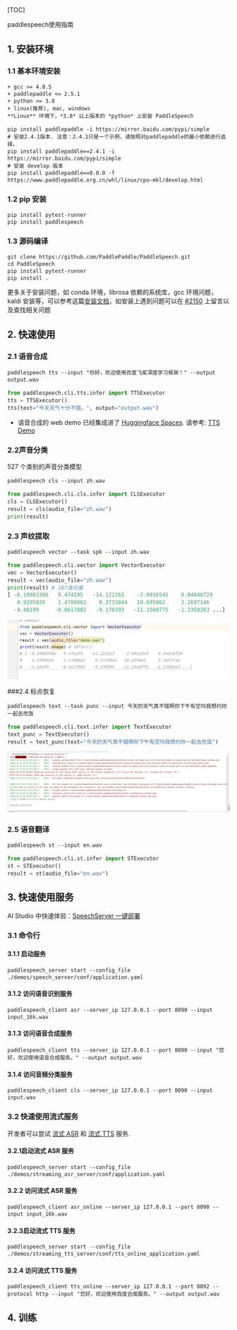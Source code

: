 #  

[TOC]

paddlespeech使用指南

## 1. 安装环境

### 1.1 基本环境安装

```
+ gcc >= 4.8.5
+ paddlepaddle <= 2.5.1
+ python >= 3.8
+ linux(推荐), mac, windows
**Linux** 环境下，*3.8* 以上版本的 *python* 上安装 PaddleSpeech
```

```
pip install paddlepaddle -i https://mirror.baidu.com/pypi/simple
# 安装2.4.1版本. 注意：2.4.1只是一个示例，请按照对paddlepaddle的最小依赖进行选择。
pip install paddlepaddle==2.4.1 -i https://mirror.baidu.com/pypi/simple
# 安装 develop 版本
pip install paddlepaddle==0.0.0 -f https://www.paddlepaddle.org.cn/whl/linux/cpu-mkl/develop.html
```

### 1.2 pip 安装

```shell
pip install pytest-runner
pip install paddlespeech
```

### 1.3 源码编译

```shell
git clone https://github.com/PaddlePaddle/PaddleSpeech.git
cd PaddleSpeech
pip install pytest-runner
pip install .
```

更多关于安装问题，如 conda 环境，librosa 依赖的系统库，gcc 环境问题，kaldi 安装等，可以参考这篇[安装文档](docs/source/install_cn.md)，如安装上遇到问题可以在 [#2150](https://github.com/PaddlePaddle/PaddleSpeech/issues/2150) 上留言以及查找相关问题

## 2. 快速使用

### 2.1 语音合成

```shell
paddlespeech tts --input "你好，欢迎使用百度飞桨深度学习框架！" --output output.wav
```

```python
from paddlespeech.cli.tts.infer import TTSExecutor
tts = TTSExecutor()
tts(text="今天天气十分不错。", output="output.wav")
```

- 语音合成的 web demo 已经集成进了 [Huggingface Spaces](https://huggingface.co/spaces). 请参考: [TTS Demo](https://huggingface.co/spaces/KPatrick/PaddleSpeechTTS)

### 2.2声音分类

 527 个类别的声音分类模型

```shell
paddlespeech cls --input zh.wav
```

```python
from paddlespeech.cli.cls.infer import CLSExecutor
cls = CLSExecutor()
result = cls(audio_file="zh.wav")
print(result)
```

### 2.3 声纹提取

```shell
paddlespeech vector --task spk --input zh.wav
```

```python
from paddlespeech.cli.vector import VectorExecutor
vec = VectorExecutor()
result = vec(audio_file="zh.wav")
print(result) # 187维向量
[ -0.19083306   9.474295   -14.122263    -2.0916545    0.04848729
   4.9295826    1.4780062    0.3733844   10.695862     3.2697146
  -4.48199     -0.6617882   -9.170393   -11.1568775   -1.2358263 ...]
```

![image-20231212092748711](https://raw.githubusercontent.com/swpucwf/MyBolgImage/main/images202312120927030.png)

###2.4 标点恢复

```shell
paddlespeech text --task punc --input 今天的天气真不错啊你下午有空吗我想约你一起去吃饭
```

```python
from paddlespeech.cli.text.infer import TextExecutor
text_punc = TextExecutor()
result = text_punc(text="今天的天气真不错啊你下午有空吗我想约你一起去吃饭")
```

![image-20231212093217593](https://raw.githubusercontent.com/swpucwf/MyBolgImage/main/images202312120932050.png)

### 2.5 语音翻译

```shell
paddlespeech st --input en.wav
```

```python
from paddlespeech.cli.st.infer import STExecutor
st = STExecutor()
result = st(audio_file="en.wav")
```

## 3. 快速使用服务

 AI Studio 中快速体验：[SpeechServer 一键部署](https://aistudio.baidu.com/aistudio/projectdetail/4354592?sUid=2470186&shared=1&ts=1660878208266)

### 3.1 命令行

#### 3.1.1 启动服务

```shell
paddlespeech_server start --config_file ./demos/speech_server/conf/application.yaml
```

#### 3.1.2 访问语音识别服务

```shell
paddlespeech_client asr --server_ip 127.0.0.1 --port 8090 --input input_16k.wav
```

#### 3.1.3 访问语音合成服务

```shell
paddlespeech_client tts --server_ip 127.0.0.1 --port 8090 --input "您好，欢迎使用语音合成服务。" --output output.wav
```

#### 3.1.4 访问音频分类服务

```shell
paddlespeech_client cls --server_ip 127.0.0.1 --port 8090 --input input.wav
```

### 3.2 快速使用流式服务

开发者可以尝试 [流式 ASR](./demos/streaming_asr_server/README.md) 和 [流式 TTS](./demos/streaming_tts_server/README.md) 服务.

#### 3.2.1启动流式 ASR 服务

```
paddlespeech_server start --config_file ./demos/streaming_asr_server/conf/application.yaml
```

#### 3.2.2 访问流式 ASR 服务

```
paddlespeech_client asr_online --server_ip 127.0.0.1 --port 8090 --input input_16k.wav
```

#### 3.2.3启动流式 TTS 服务

```
paddlespeech_server start --config_file ./demos/streaming_tts_server/conf/tts_online_application.yaml
```

#### 3.2.4 访问流式 TTS 服务

```
paddlespeech_client tts_online --server_ip 127.0.0.1 --port 8092 --protocol http --input "您好，欢迎使用百度合成服务。" --output output.wav
```

## 4. 训练



